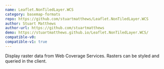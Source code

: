 ```yaml
---
name: Leaflet.NonTiledLayer.WCS
category: basemap-formats
repo: https://github.com/stuartmatthews/Leaflet.NonTiledLayer.WCS
author: Stuart Matthews
author-url: https://github.com/stuartmatthews
demo: https://stuartmatthews.github.io/Leaflet.NonTiledLayer.WCS/
compatible-v0:
compatible-v1: true
---
```


Display raster data from Web Coverage Services.  Rasters can be styled and queried in the client.
